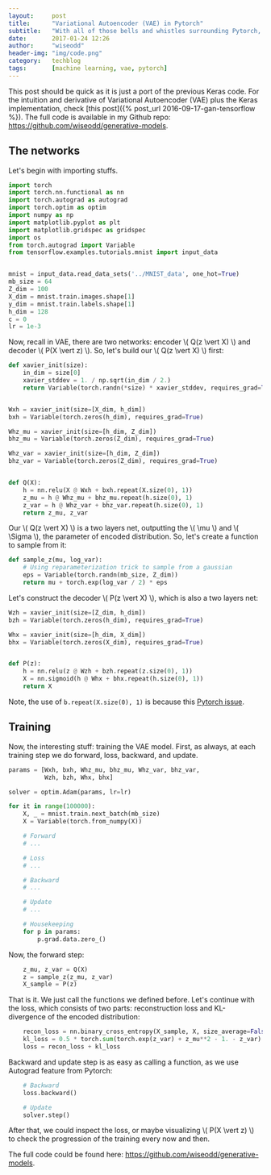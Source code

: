 ```yaml
---
layout:     post
title:      "Variational Autoencoder (VAE) in Pytorch"
subtitle:   "With all of those bells and whistles surrounding Pytorch, let's implement Variational Autoencoder (VAE) using it."
date:       2017-01-24 12:26
author:     "wiseodd"
header-img: "img/code.png"
category:   techblog
tags:       [machine learning, vae, pytorch]
---
```


This post should be quick as it is just a port of the previous Keras code. For the intuition and derivative of Variational Autoencoder (VAE) plus the Keras implementation, check [this post]({% post_url 2016-09-17-gan-tensorflow %}). The full code is available in my Github repo: <https://github.com/wiseodd/generative-models>.


<h2 class="section-heading">The networks</h2>

Let's begin with importing stuffs.

``` python
import torch
import torch.nn.functional as nn
import torch.autograd as autograd
import torch.optim as optim
import numpy as np
import matplotlib.pyplot as plt
import matplotlib.gridspec as gridspec
import os
from torch.autograd import Variable
from tensorflow.examples.tutorials.mnist import input_data


mnist = input_data.read_data_sets('../MNIST_data', one_hot=True)
mb_size = 64
Z_dim = 100
X_dim = mnist.train.images.shape[1]
y_dim = mnist.train.labels.shape[1]
h_dim = 128
c = 0
lr = 1e-3
```

Now, recall in VAE, there are two networks: encoder \\( Q(z \vert X) \\) and decoder \\( P(X \vert z) \\). So, let's build our \\( Q(z \vert X) \\) first:

``` python
def xavier_init(size):
    in_dim = size[0]
    xavier_stddev = 1. / np.sqrt(in_dim / 2.)
    return Variable(torch.randn(*size) * xavier_stddev, requires_grad=True)


Wxh = xavier_init(size=[X_dim, h_dim])
bxh = Variable(torch.zeros(h_dim), requires_grad=True)

Whz_mu = xavier_init(size=[h_dim, Z_dim])
bhz_mu = Variable(torch.zeros(Z_dim), requires_grad=True)

Whz_var = xavier_init(size=[h_dim, Z_dim])
bhz_var = Variable(torch.zeros(Z_dim), requires_grad=True)


def Q(X):
    h = nn.relu(X @ Wxh + bxh.repeat(X.size(0), 1))
    z_mu = h @ Whz_mu + bhz_mu.repeat(h.size(0), 1)
    z_var = h @ Whz_var + bhz_var.repeat(h.size(0), 1)
    return z_mu, z_var
```

Our \\( Q(z \vert X) \\) is a two layers net, outputting the \\( \mu \\) and \\( \Sigma \\), the parameter of encoded distribution. So, let's create a function to sample from it:

``` python
def sample_z(mu, log_var):
    # Using reparameterization trick to sample from a gaussian
    eps = Variable(torch.randn(mb_size, Z_dim))
    return mu + torch.exp(log_var / 2) * eps
```

Let's construct the decoder \\( P(z \vert X) \\), which is also a two layers net:

``` python
Wzh = xavier_init(size=[Z_dim, h_dim])
bzh = Variable(torch.zeros(h_dim), requires_grad=True)

Whx = xavier_init(size=[h_dim, X_dim])
bhx = Variable(torch.zeros(X_dim), requires_grad=True)


def P(z):
    h = nn.relu(z @ Wzh + bzh.repeat(z.size(0), 1))
    X = nn.sigmoid(h @ Whx + bhx.repeat(h.size(0), 1))
    return X
```

Note, the use of `b.repeat(X.size(0), 1)` is because this [Pytorch issue](https://github.com/pytorch/pytorch/issues/491).

<h2 class="section-heading">Training</h2>

Now, the interesting stuff: training the VAE model. First, as always, at each training step we do forward, loss, backward, and update.

``` python
params = [Wxh, bxh, Whz_mu, bhz_mu, Whz_var, bhz_var,
          Wzh, bzh, Whx, bhx]

solver = optim.Adam(params, lr=lr)

for it in range(100000):
    X, _ = mnist.train.next_batch(mb_size)
    X = Variable(torch.from_numpy(X))

    # Forward
    # ...

    # Loss
    # ...

    # Backward
    # ...

    # Update
    # ...

    # Housekeeping
    for p in params:
        p.grad.data.zero_()
```

Now, the forward step:

``` python
    z_mu, z_var = Q(X)
    z = sample_z(z_mu, z_var)
    X_sample = P(z)
```

That is it. We just call the functions we defined before. Let's continue with the loss, which consists of two parts: reconstruction loss and KL-divergence of the encoded distribution:

``` python
    recon_loss = nn.binary_cross_entropy(X_sample, X, size_average=False)
    kl_loss = 0.5 * torch.sum(torch.exp(z_var) + z_mu**2 - 1. - z_var)
    loss = recon_loss + kl_loss
```

Backward and update step is as easy as calling a function, as we use Autograd feature from Pytorch:

``` python
    # Backward
    loss.backward()

    # Update
    solver.step()
```

After that, we could inspect the loss, or maybe visualizing \\( P(X \vert z) \\) to check the progression of the training every now and then.

The full code could be found here: <https://github.com/wiseodd/generative-models>.